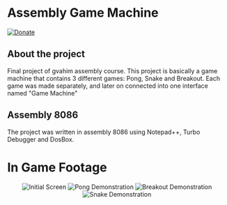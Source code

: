# Assembly Game Machine
[![Donate](https://img.shields.io/badge/Donate-PayPal-green.svg)](https://paypal.me/organic5?locale.x=en_US)
## About the project
Final project of gvahim assembly course. This project is basically a game machine that contains 3 different games: Pong, Snake and Breakout.
Each game was made separately, and later on connected into one interface named "Game Machine"

## Assembly 8086
The project was written in assembly 8086 using Notepad++, Turbo Debugger and DosBox.

# In Game Footage
<p align="center">
<img src="https://i.imgur.com/F2BIlWn.png" alt="Initial Screen" />
 
<img src="https://i.imgur.com/IXjuA0D.gif" alt="Pong Demonstration" />
 
<img src="https://i.imgur.com/da6qlTI.gif" alt="Breakout Demonstration" />

<img src="https://i.imgur.com/lCIohSo.gif" alt="Snake Demonstration" />
</p>


